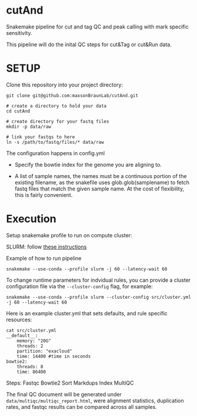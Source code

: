 # cutAnd
Snakemake pipeline for cut and tag QC and peak calling with mark specific sensitivity.

This pipeline will do the inital QC steps for cut&Tag or cut&Run data. 

# SETUP 

Clone this repository into your project directory:

```
git clone git@github.com:maxsonBraunLab/cutAnd.git

# create a directory to hold your data
cd cutAnd

# create directory for your fastq files
mkdir -p data/raw

# link your fastqs to here
ln -s /path/to/fastq/files/* data/raw

```

The configuration happens in config.yml 

 - Specify the bowtie index for the genome you are aligning to. 

 - A list of sample names, the names must be a continuous portion of the existing filename, as the snakefile uses glob.glob(samplename) to fetch fastq files that match the given sample name. At the cost of flexibility, this is fairly convenient. 

# Execution

Setup snakemake profile to run on compute cluster:

SLURM: follow [these instructions](https://github.com/Snakemake-Profiles/slurm)

Example of how to run pipeline

```
snakemake --use-conda --profile slurm -j 60 --latency-wait 60
```

To change runtime parameters for indvidual rules, you can provide a cluster configuration file via the `--cluster-config` flag, for example:

```
snakemake --use-conda --profile slurm --cluster-config src/cluster.yml -j 60 --latency-wait 60
```

Here is an example cluster.yml that sets defaults, and rule specific resources:

```
cat src/cluster.yml
__default__:
    memory: "20G"
    threads: 2
    partition: "exacloud"
    time: 14400 #time in seconds 
bowtie2:
    threads: 8
    time: 86400
```

Steps:
    Fastqc
    Bowtie2
    Sort
    Markdups
    Index
    MultiQC

The final QC document will be generated under `data/multiqc/multiqc_report.html`, were alignment statistics, duplication rates, and fastqc results can be compared across all samples.

